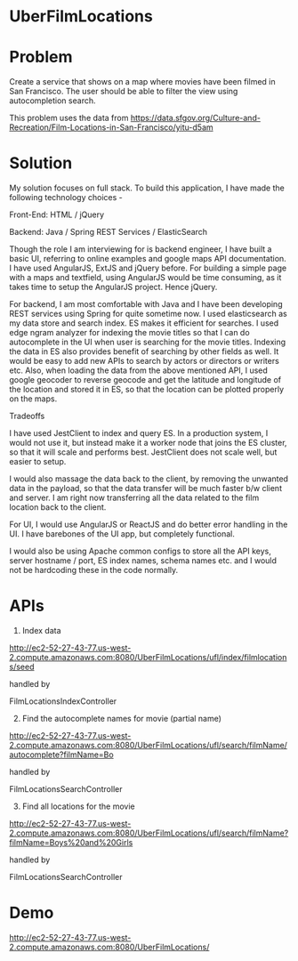 # UberFilmLocations

# Problem

Create a service that shows on a map where movies have been filmed in San Francisco. The user should be able to filter the view using autocompletion search.

This problem uses the data from https://data.sfgov.org/Culture-and-Recreation/Film-Locations-in-San-Francisco/yitu-d5am

# Solution

My solution focuses on full stack. To build this application, I have made the following technology choices -

Front-End: HTML / jQuery

Backend: Java / Spring REST Services / ElasticSearch

Though the role I am interviewing for is backend engineer, I have built a basic UI, referring to online examples and google maps API documentation. I have used AngularJS, ExtJS and jQuery before. For building a simple page with a maps and textfield, using AngularJS would be time consuming, as it takes time to setup the AngularJS project. Hence jQuery.

For backend, I am most comfortable with Java and I have been developing REST services using Spring for quite sometime now. I used elasticsearch as my data store and search index. ES makes it efficient for searches. I used edge ngram analyzer for indexing the movie titles so that I can do autocomplete in the UI when user is searching for the movie titles. Indexing the data in ES also provides benefit of searching by other fields as well. It would be easy to add new APIs to search by actors or directors or writers etc. Also, when loading the data from the above mentioned API, I used google geocoder to reverse geocode and get the latitude and longitude of the location and stored it in ES, so that the location can be plotted properly on the maps.

Tradeoffs

I have used JestClient to index and query ES. In a production system, I would not use it, but instead make it a worker node that joins the ES cluster, so that it will scale and performs best. JestClient does not scale well, but easier to setup.

I would also massage the data back to the client, by removing the unwanted data in the payload, so that the data transfer will be much faster b/w client and server. I am right now transferring all the data related to the film location back to the client.

For UI, I would use AngularJS or ReactJS and do better error handling in the UI. I have barebones of the UI app, but completely functional.

I would also be using Apache common configs to store all the API keys, server hostname / port, ES index names, schema names etc. and I would not be hardcoding these in the code normally.


# APIs

1. Index data

http://ec2-52-27-43-77.us-west-2.compute.amazonaws.com:8080/UberFilmLocations/ufl/index/filmlocations/seed

handled by 

FilmLocationsIndexController

2. Find the autocomplete names for movie (partial name)

http://ec2-52-27-43-77.us-west-2.compute.amazonaws.com:8080/UberFilmLocations/ufl/search/filmName/autocomplete?filmName=Bo

handled by 

FilmLocationsSearchController

3. Find all locations for the movie

http://ec2-52-27-43-77.us-west-2.compute.amazonaws.com:8080/UberFilmLocations/ufl/search/filmName?filmName=Boys%20and%20Girls

handled by 

FilmLocationsSearchController

# Demo

http://ec2-52-27-43-77.us-west-2.compute.amazonaws.com:8080/UberFilmLocations/



